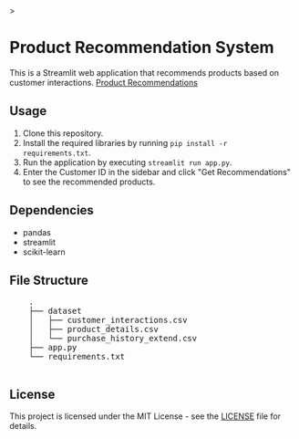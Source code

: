 <!DOCTYPE html>
<html lang="en">

<head>
    <meta charset="UTF-8">
    <meta name="viewport" content="width=device-width, initial-scale=1.0">>
</head>

<body>
    <h1>Product Recommendation System</h1>
    <p>This is a Streamlit web application that recommends products based on customer interactions. 
    <a href="https://appuctrecommendations-skilvul.streamlit.app/">Product Recommendations</a>
    </p>
    <h2>Usage</h2>
    <ol>
        <li>Clone this repository.</li>
        <li>Install the required libraries by running <code>pip install -r requirements.txt</code>.</li>
        <li>Run the application by executing <code>streamlit run app.py</code>.</li>
        <li>Enter the Customer ID in the sidebar and click "Get Recommendations" to see the recommended products.</li>
    </ol>
    <h2>Dependencies</h2>
    <ul>
        <li>pandas</li>
        <li>streamlit</li>
        <li>scikit-learn</li>
    </ul>
    <h2>File Structure</h2>
    <pre>
    .
    ├── dataset
    │   ├── customer_interactions.csv
    │   ├── product_details.csv
    │   └── purchase_history_extend.csv
    ├── app.py
    └── requirements.txt
    </pre>
    <h2>License</h2>
    <p>This project is licensed under the MIT License - see the <a href="LICENSE">LICENSE</a> file for details.</p>
</body>

</html>
